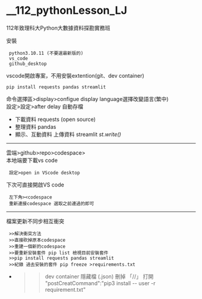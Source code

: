 # **__112_pythonLesson_LJ**
112年致理科大Python大數據資料探勘實務班

安裝 

     python3.10.11 (不要選最新版的)
     vs_code
     github_desktop

vscode開啟專案，不用安裝extention(git、dev container)

    pip install requests pandas streamlit

命令選擇區>display>configue display language選擇改變語言(繁中)\
設定>設定>after delay 自動存檔

- 下載資料 requests (open source)
- 整理資料 pandas
- 顯示、互動資料
     上傳資料 streamlit
          *st.write()* 
---
雲端>github>repo>codespace> \
本地端要下載vs code 

     設定>open in VScode desktop

下次可直接開啟VS code

     左下角><codespace
     重新連接codespace 選取之前連過的即可
---
檔案更新不同步相互衝突

     >>解決衝突方法
     >>直接砍掉原本codespace
     >>重建一個新的codespace
     >>要重新安裝套件 pip list 檢視目前安裝套件
     >>pip install requests pandas streamlit
     >>紀錄 過去安裝的套件 pip freeze >requirements.txt
-
     >>dev container
     >>隱藏檔 (.json)
     >>刪掉 「//」 打開 
     "postCreatCommand":"pip3  install -- user -r requirement.txt" 
